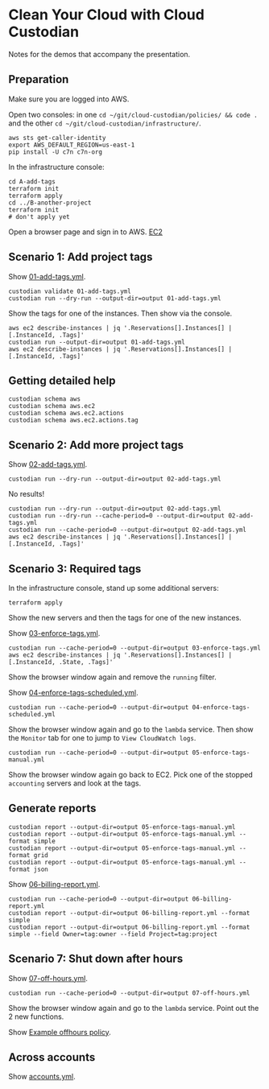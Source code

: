 # Clean Your Cloud with Cloud Custodian

Notes for the demos that accompany the presentation.

## Preparation

Make sure you are logged into AWS.

Open two consoles: in one `cd ~/git/cloud-custodian/policies/ && code .`
and the other `cd ~/git/cloud-custodian/infrastructure/`.

```shell
aws sts get-caller-identity
export AWS_DEFAULT_REGION=us-east-1
pip install -U c7n c7n-org
```

In the infrastructure console:

```shell
cd A-add-tags
terraform init
terraform apply
cd ../B-another-project
terraform init
# don't apply yet
```

Open a browser page and sign in to AWS.
[EC2](https://us-east-1.console.aws.amazon.com/ec2/home?region=us-east-1#Instances:instanceState=running)

## Scenario 1: Add project tags

Show [01-add-tags.yml](/policies/01-add-tags.yml).

```shell
custodian validate 01-add-tags.yml
custodian run --dry-run --output-dir=output 01-add-tags.yml
```

Show the tags for one of the instances. Then show via the console.

```shell
aws ec2 describe-instances | jq '.Reservations[].Instances[] | [.InstanceId, .Tags]'
custodian run --output-dir=output 01-add-tags.yml
aws ec2 describe-instances | jq '.Reservations[].Instances[] | [.InstanceId, .Tags]'
```

## Getting detailed help

```shell
custodian schema aws
custodian schema aws.ec2
custodian schema aws.ec2.actions
custodian schema aws.ec2.actions.tag
```

## Scenario 2: Add more project tags

Show [02-add-tags.yml](/policies/02-add-tags.yml).

```shell
custodian run --dry-run --output-dir=output 02-add-tags.yml
```

No results!

```shell
custodian run --dry-run --output-dir=output 02-add-tags.yml
custodian run --dry-run --cache-period=0 --output-dir=output 02-add-tags.yml
custodian run --cache-period=0 --output-dir=output 02-add-tags.yml
aws ec2 describe-instances | jq '.Reservations[].Instances[] | [.InstanceId, .Tags]'
```

## Scenario 3: Required tags

In the infrastructure console, stand up some additional servers:

```shell
terraform apply
```

Show the new servers and then the tags for one of the new instances.

Show [03-enforce-tags.yml](/policies/03-enforce-tags.yml).

```shell
custodian run --cache-period=0 --output-dir=output 03-enforce-tags.yml
aws ec2 describe-instances | jq '.Reservations[].Instances[] | [.InstanceId, .State, .Tags]'
```

Show the browser window again and remove the `running` filter.

Show [04-enforce-tags-scheduled.yml](/policies/04-enforce-tags-scheduled.yml).

```shell
custodian run --cache-period=0 --output-dir=output 04-enforce-tags-scheduled.yml
```

Show the browser window again and go to the `lambda` service. Then show the
`Monitor` tab for one to jump to `View CloudWatch logs`.

```shell
custodian run --cache-period=0 --output-dir=output 05-enforce-tags-manual.yml
```

Show the browser window again go back to EC2. Pick one of the stopped
`accounting` servers and look at the tags.

## Generate reports

```shell
custodian report --output-dir=output 05-enforce-tags-manual.yml
custodian report --output-dir=output 05-enforce-tags-manual.yml --format simple
custodian report --output-dir=output 05-enforce-tags-manual.yml --format grid
custodian report --output-dir=output 05-enforce-tags-manual.yml --format json
```

Show [06-billing-report.yml](/policies/06-billing-report.yml).

```shell
custodian run --cache-period=0 --output-dir=output 06-billing-report.yml
custodian report --output-dir=output 06-billing-report.yml --format simple
custodian report --output-dir=output 06-billing-report.yml --format simple --field Owner=tag:owner --field Project=tag:project
```

## Scenario 7: Shut down after hours

Show [07-off-hours.yml](/policies/07-off-hours.yml).

```shell
custodian run --cache-period=0 --output-dir=output 07-off-hours.yml
```

Show the browser window again and go to the `lambda` service.
Point out the 2 new functions.

Show [Example offhours
policy](https://cloudcustodian.io/docs/aws/examples/offhours.html#).

## Across accounts

Show [accounts.yml](/policies/accounts.yml).

